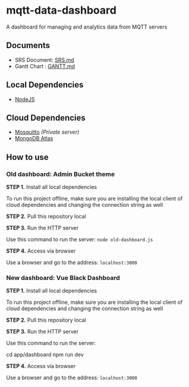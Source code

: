 # mqtt-data-dashboard

A dashboard for managing and analytics data from MQTT servers

## Documents

* SRS Document: [SRS.md](/SRS.md)
* Gantt Chart : [GANTT.md](/GANTT.md)

## Local Dependencies

* [NodeJS](https://nodejs.org)

## Cloud Dependencies

* [Mosquitto](https://mosquitto.org/) *(Private server)*
* [MongoDB Atlas](https://www.mongodb.com/atlas)

## How to use

### Old dashboard: Admin Bucket theme

**STEP 1.** Install all local dependencies

To run this project offline, make sure you are installing the local client of cloud dependencies and changing the connection string as well

**STEP 2.** Pull this repository local

**STEP 3.** Run the HTTP server

Use this command to run the server: `node old-dashboard.js`

**STEP 4.** Access via browser

Use a browser and go to the address: `localhost:3000`

### New dashboard: Vue Black Dashboard

**STEP 1.** Install all local dependencies

To run this project offline, make sure you are installing the local client of cloud dependencies and changing the connection string as well

**STEP 2.** Pull this repository local

**STEP 3.** Run the HTTP server

Use this command to run the server:

  cd app/dashboard
  npm run dev

**STEP 4.** Access via browser

Use a browser and go to the address: `localhost:3000`
